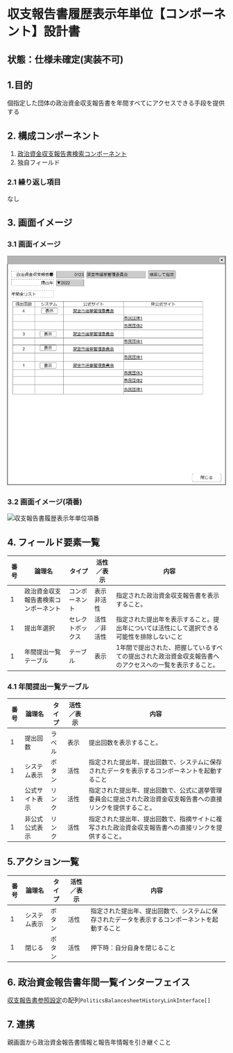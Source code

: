 ﻿# 収支報告書履歴表示年単位【コンポーネント】設計書

## 状態：仕様未確定(実装不可)

## 1.目的

個指定した団体の政治資金収支報告書を年間すべてにアクセスできる手段を提供する

## 2. 構成コンポーネント

1. [政治資金収支報告書検索コンポーネント](./#)
2. 独自フィールド

### 2.1 繰り返し項目

なし

## 3. 画面イメージ

### 3.1 画面イメージ

![収支報告書履歴表示年単位](image/収支報告書履歴表示年単位.drawio.png)

### 3.2 画面イメージ(項番)

![収支報告書履歴表示年単位項番](image/収支報告書履歴表示年単位項番.drawio.png)

## 4. フィールド要素一覧

| 番号 |                論理名                |      タイプ      |   活性／表示   |                                                  内容                                                   |
| ---- | ------------------------------------ | ---------------- | -------------- | ------------------------------------------------------------------------------------------------------- |
| 1    | 政治資金収支報告書検索コンポーネント | コンポーネント   | 表示<br>非活性 | 指定された政治資金収支報告書を表示すること。                                                            |
| 1    | 提出年選択                           | セレクトボックス | 活性／非活性   | 指定された提出年を表示すること。提出年については活性にして選択できる可能性を排除しないこと              |
| 1    | 年間提出一覧テーブル                 | テーブル         | 表示           | 1年間で提出された、把握しているすべての提出された政治資金収支報告書へのアクセスへの一覧を表示すること。 |

### 4.1 年間提出一覧テーブル

| 番号 |     論理名     | タイプ | 活性／表示 |                                                      内容                                                      |
| ---- | -------------- | ------ | ---------- | -------------------------------------------------------------------------------------------------------------- |
| 1    | 提出回数       | ラベル | 表示       | 提出回数を表示すること。                                                                                       |
| 1    | システム表示   | ボタン | 活性       | 指定された提出年、提出回数で、システムに保存されたデータを表示するコンポーネントを起動すること                 |
| 1    | 公式サイト表示 | リンク | 活性       | 指定された提出年、提出回数で、公式に選挙管理委員会に提出された政治資金収支報告書への直接リンクを提供すること。 |
| 1    | 非公式公式表示 | リンク | 活性       | 指定された提出年、提出回数で、指摘サイトに複写された政治資金収支報告書への直接リンクを提供すること。           |

## 5.アクション一覧

| 番号 |    論理名    | タイプ | 活性／表示 |                                              内容                                              |
| ---- | ------------ | ------ | ---------- | ---------------------------------------------------------------------------------------------- |
| 1    | システム表示 | ボタン | 活性       | 指定された提出年、提出回数で、システムに保存されたデータを表示するコンポーネントを起動すること |
| 1    | 閉じる       | ボタン | 活性       | 押下時：自分自身を閉じること                                                                   |

## 6. 政治資金報告書年間一覧インターフェイス

[収支報告書参照設定](../../../invest_front/make_link_balancesheet/make_link_balancesheet.md)の配列`PoliticsBalancesheetHistoryLinkInterface[]`

## 7. 連携

親画面から政治資金報告書情報と報告年情報を引き継ぐこと
